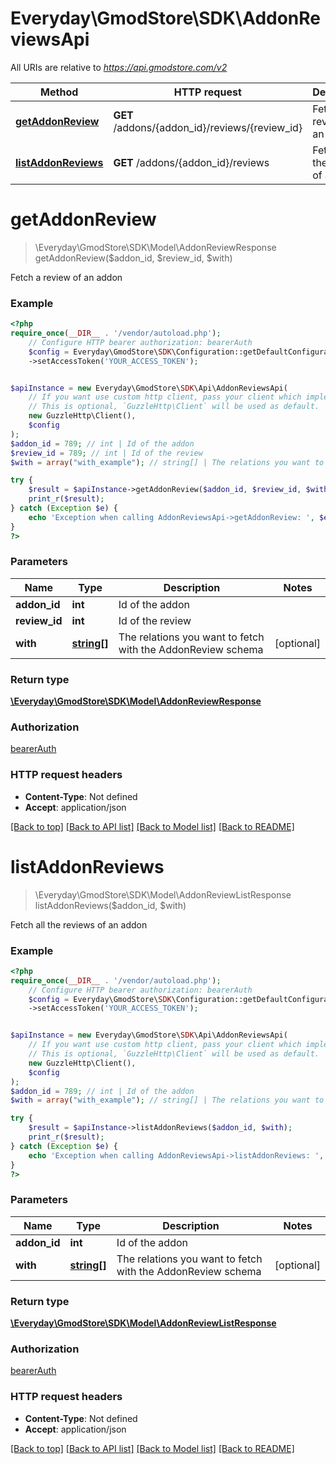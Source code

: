 # Everyday\GmodStore\SDK\AddonReviewsApi

All URIs are relative to *https://api.gmodstore.com/v2*

Method | HTTP request | Description
------------- | ------------- | -------------
[**getAddonReview**](AddonReviewsApi.md#getaddonreview) | **GET** /addons/{addon_id}/reviews/{review_id} | Fetch a review of an addon
[**listAddonReviews**](AddonReviewsApi.md#listaddonreviews) | **GET** /addons/{addon_id}/reviews | Fetch all the reviews of an addon

# **getAddonReview**
> \Everyday\GmodStore\SDK\Model\AddonReviewResponse getAddonReview($addon_id, $review_id, $with)

Fetch a review of an addon

### Example
```php
<?php
require_once(__DIR__ . '/vendor/autoload.php');
    // Configure HTTP bearer authorization: bearerAuth
    $config = Everyday\GmodStore\SDK\Configuration::getDefaultConfiguration()
    ->setAccessToken('YOUR_ACCESS_TOKEN');


$apiInstance = new Everyday\GmodStore\SDK\Api\AddonReviewsApi(
    // If you want use custom http client, pass your client which implements `GuzzleHttp\ClientInterface`.
    // This is optional, `GuzzleHttp\Client` will be used as default.
    new GuzzleHttp\Client(),
    $config
);
$addon_id = 789; // int | Id of the addon
$review_id = 789; // int | Id of the review
$with = array("with_example"); // string[] | The relations you want to fetch with the AddonReview schema

try {
    $result = $apiInstance->getAddonReview($addon_id, $review_id, $with);
    print_r($result);
} catch (Exception $e) {
    echo 'Exception when calling AddonReviewsApi->getAddonReview: ', $e->getMessage(), PHP_EOL;
}
?>
```

### Parameters

Name | Type | Description  | Notes
------------- | ------------- | ------------- | -------------
 **addon_id** | **int**| Id of the addon |
 **review_id** | **int**| Id of the review |
 **with** | [**string[]**](../Model/string.md)| The relations you want to fetch with the AddonReview schema | [optional]

### Return type

[**\Everyday\GmodStore\SDK\Model\AddonReviewResponse**](../Model/AddonReviewResponse.md)

### Authorization

[bearerAuth](../../README.md#bearerAuth)

### HTTP request headers

 - **Content-Type**: Not defined
 - **Accept**: application/json

[[Back to top]](#) [[Back to API list]](../../README.md#documentation-for-api-endpoints) [[Back to Model list]](../../README.md#documentation-for-models) [[Back to README]](../../README.md)

# **listAddonReviews**
> \Everyday\GmodStore\SDK\Model\AddonReviewListResponse listAddonReviews($addon_id, $with)

Fetch all the reviews of an addon

### Example
```php
<?php
require_once(__DIR__ . '/vendor/autoload.php');
    // Configure HTTP bearer authorization: bearerAuth
    $config = Everyday\GmodStore\SDK\Configuration::getDefaultConfiguration()
    ->setAccessToken('YOUR_ACCESS_TOKEN');


$apiInstance = new Everyday\GmodStore\SDK\Api\AddonReviewsApi(
    // If you want use custom http client, pass your client which implements `GuzzleHttp\ClientInterface`.
    // This is optional, `GuzzleHttp\Client` will be used as default.
    new GuzzleHttp\Client(),
    $config
);
$addon_id = 789; // int | Id of the addon
$with = array("with_example"); // string[] | The relations you want to fetch with the AddonReview schema

try {
    $result = $apiInstance->listAddonReviews($addon_id, $with);
    print_r($result);
} catch (Exception $e) {
    echo 'Exception when calling AddonReviewsApi->listAddonReviews: ', $e->getMessage(), PHP_EOL;
}
?>
```

### Parameters

Name | Type | Description  | Notes
------------- | ------------- | ------------- | -------------
 **addon_id** | **int**| Id of the addon |
 **with** | [**string[]**](../Model/string.md)| The relations you want to fetch with the AddonReview schema | [optional]

### Return type

[**\Everyday\GmodStore\SDK\Model\AddonReviewListResponse**](../Model/AddonReviewListResponse.md)

### Authorization

[bearerAuth](../../README.md#bearerAuth)

### HTTP request headers

 - **Content-Type**: Not defined
 - **Accept**: application/json

[[Back to top]](#) [[Back to API list]](../../README.md#documentation-for-api-endpoints) [[Back to Model list]](../../README.md#documentation-for-models) [[Back to README]](../../README.md)

